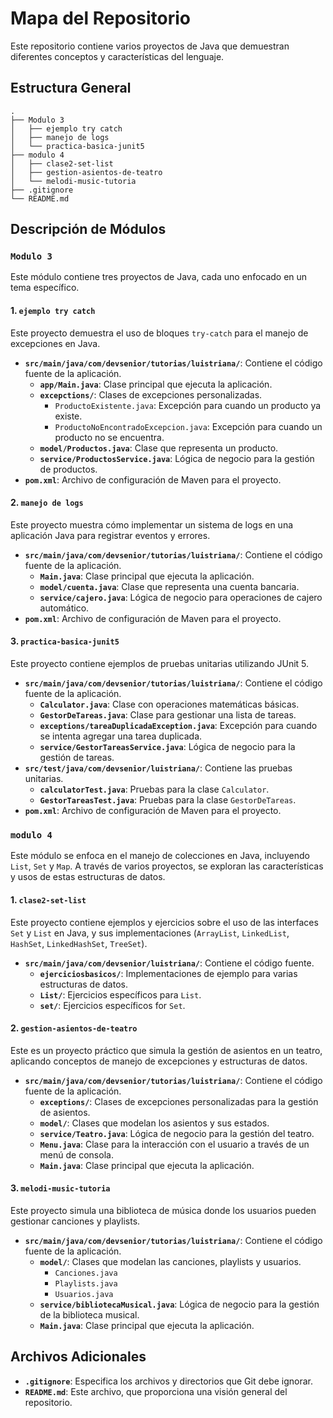 
# Mapa del Repositorio

Este repositorio contiene varios proyectos de Java que demuestran diferentes conceptos y características del lenguaje.

## Estructura General

```
.
├── Modulo 3
│   ├── ejemplo try catch
│   ├── manejo de logs
│   └── practica-basica-junit5
├── modulo 4
│   ├── clase2-set-list
│   ├── gestion-asientos-de-teatro
│   └── melodi-music-tutoria
├── .gitignore
└── README.md
```

## Descripción de Módulos

### `Modulo 3`

Este módulo contiene tres proyectos de Java, cada uno enfocado en un tema específico.

#### 1. `ejemplo try catch`

Este proyecto demuestra el uso de bloques `try-catch` para el manejo de excepciones en Java.

- **`src/main/java/com/devsenior/tutorias/luistriana/`**: Contiene el código fuente de la aplicación.
  - **`app/Main.java`**: Clase principal que ejecuta la aplicación.
  - **`excepctions/`**: Clases de excepciones personalizadas.
    - `ProductoExistente.java`: Excepción para cuando un producto ya existe.
    - `ProductoNoEncontradoExcepcion.java`: Excepción para cuando un producto no se encuentra.
  - **`model/Productos.java`**: Clase que representa un producto.
  - **`service/ProductosService.java`**: Lógica de negocio para la gestión de productos.
- **`pom.xml`**: Archivo de configuración de Maven para el proyecto.

#### 2. `manejo de logs`

Este proyecto muestra cómo implementar un sistema de logs en una aplicación Java para registrar eventos y errores.

- **`src/main/java/com/devsenior/tutorias/luistriana/`**: Contiene el código fuente de la aplicación.
  - **`Main.java`**: Clase principal que ejecuta la aplicación.
  - **`model/cuenta.java`**: Clase que representa una cuenta bancaria.
  - **`service/cajero.java`**: Lógica de negocio para operaciones de cajero automático.
- **`pom.xml`**: Archivo de configuración de Maven para el proyecto.

#### 3. `practica-basica-junit5`

Este proyecto contiene ejemplos de pruebas unitarias utilizando JUnit 5.

- **`src/main/java/com/devsenior/tutorias/luistriana/`**: Contiene el código fuente de la aplicación.
  - **`Calculator.java`**: Clase con operaciones matemáticas básicas.
  - **`GestorDeTareas.java`**: Clase para gestionar una lista de tareas.
  - **`exceptions/tareaDuplicadaException.java`**: Excepción para cuando se intenta agregar una tarea duplicada.
  - **`service/GestorTareasService.java`**: Lógica de negocio para la gestión de tareas.
- **`src/test/java/com/devsenior/luistriana/`**: Contiene las pruebas unitarias.
  - **`calculatorTest.java`**: Pruebas para la clase `Calculator`.
  - **`GestorTareasTest.java`**: Pruebas para la clase `GestorDeTareas`.
- **`pom.xml`**: Archivo de configuración de Maven para el proyecto.

### `modulo 4`

Este módulo se enfoca en el manejo de colecciones en Java, incluyendo `List`, `Set` y `Map`. A través de varios proyectos, se exploran las características y usos de estas estructuras de datos.

#### 1. `clase2-set-list`

Este proyecto contiene ejemplos y ejercicios sobre el uso de las interfaces `Set` y `List` en Java, y sus implementaciones (`ArrayList`, `LinkedList`, `HashSet`, `LinkedHashSet`, `TreeSet`).

- **`src/main/java/com/devsenior/luistriana/`**: Contiene el código fuente.
  - **`ejerciciosbasicos/`**: Implementaciones de ejemplo para varias estructuras de datos.
  - **`List/`**: Ejercicios específicos para `List`.
  - **`set/`**: Ejercicios específicos for `Set`.

#### 2. `gestion-asientos-de-teatro`

Este es un proyecto práctico que simula la gestión de asientos en un teatro, aplicando conceptos de manejo de excepciones y estructuras de datos.

- **`src/main/java/com/devsenior/tutorias/luistriana/`**: Contiene el código fuente de la aplicación.
  - **`exceptions/`**: Clases de excepciones personalizadas para la gestión de asientos.
  - **`model/`**: Clases que modelan los asientos y sus estados.
  - **`service/Teatro.java`**: Lógica de negocio para la gestión del teatro.
  - **`Menu.java`**: Clase para la interacción con el usuario a través de un menú de consola.
  - **`Main.java`**: Clase principal que ejecuta la aplicación.

#### 3. `melodi-music-tutoria`

Este proyecto simula una biblioteca de música donde los usuarios pueden gestionar canciones y playlists.

- **`src/main/java/com/devsenior/tutorias/luistriana/`**: Contiene el código fuente de la aplicación.
  - **`model/`**: Clases que modelan las canciones, playlists y usuarios.
    - `Canciones.java`
    - `Playlists.java`
    - `Usuarios.java`
  - **`service/bibliotecaMusical.java`**: Lógica de negocio para la gestión de la biblioteca musical.
  - **`Main.java`**: Clase principal que ejecuta la aplicación.

## Archivos Adicionales

- **`.gitignore`**: Especifica los archivos y directorios que Git debe ignorar.
- **`README.md`**: Este archivo, que proporciona una visión general del repositorio.
